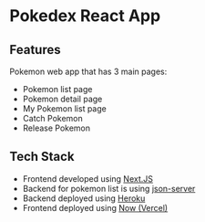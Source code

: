 # Pokedex React App

## Features

Pokemon web app that has 3 main pages:

- Pokemon list page
- Pokemon detail page
- My Pokemon list page
- Catch Pokemon
- Release Pokemon

## Tech Stack

- Frontend developed using [Next.JS](https://nextjs.org/) 
- Backend for pokemon list is using [json-server](https://github.com/typicode/json-server)
- Backend deployed using [Heroku](https://pokedex-json-server.herokuapp.com/pokemons)
- Frontend deployed using [Now (Vercel)](https://krismp-yummy-pizza-frontend.now.sh)